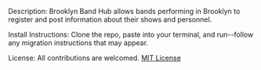 Description:
    Brooklyn Band Hub allows bands performing in Brooklyn to register and post information about their shows and personnel.

Install Instructions:
    Clone the repo, paste into your terminal, and run--follow any migration instructions that may appear.

License:
    All contributions are welcomed.
    [MIT License](LICENSE)